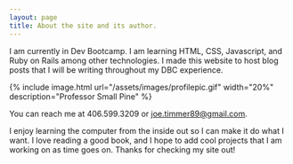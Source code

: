 ```yaml
---
layout: page
title: About the site and its author.
---
```


<div class="message">
  I am currently in Dev Bootcamp. I am learning HTML, CSS, Javascript, and Ruby on Rails among other technologies. I made this website to host blog posts that I will be writing throughout my DBC experience. 
</div>

{% include image.html url="/assets/images/profilepic.gif" width="20%" description="Professor Small Pine" %}

You can reach me at 406.599.3209 or joe.timmer89@gmail.com.

<div class="message">
  I enjoy learning the computer from the inside out so I can make it do what I want. I love reading a good book, and I hope to add cool projects that I am working on as time goes on. Thanks for checking my site out! 
</div>